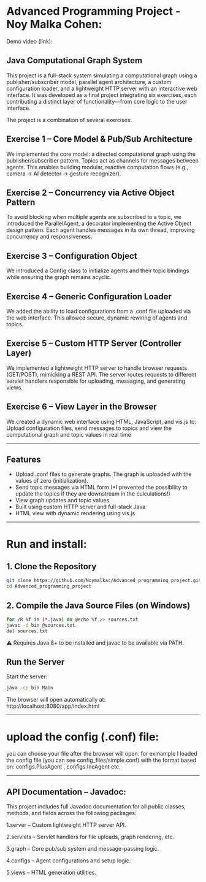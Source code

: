 # Advanced Programming Project - Noy Malka Cohen: #

Demo video (link): 


## Java Computational Graph System
This project is a full-stack system simulating a computational graph using a publisher/subscriber model, parallel agent architecture, a custom configuration loader, and a lightweight HTTP server with an interactive web interface. It was developed as a final project integrating six exercises, each contributing a distinct layer of functionality—from core logic to the user interface.

The project is a combination of several exercises:

## Exercise 1 – Core Model & Pub/Sub Architecture
We implemented the core model: a directed computational graph using the publisher/subscriber pattern. Topics act as channels for messages between agents. This enables building modular, reactive computation flows (e.g., camera → AI detector → gesture recognizer).

## Exercise 2 – Concurrency via Active Object Pattern
To avoid blocking when multiple agents are subscribed to a topic, we introduced the ParallelAgent, a decorator implementing the Active Object design pattern. Each agent handles messages in its own thread, improving concurrency and responsiveness.

## Exercise 3 – Configuration Object
We introduced a Config class to initialize agents and their topic bindings while ensuring the graph remains acyclic.

## Exercise 4 – Generic Configuration Loader
We added the ability to load configurations from a .conf file uploaded via the web interface. This allowed secure, dynamic rewiring of agents and topics.

## Exercise 5 – Custom HTTP Server (Controller Layer)
We implemented a lightweight HTTP server to handle browser requests (GET/POST), mimicking a REST API. The server routes requests to different servlet handlers responsible for uploading, messaging, and generating views.

## Exercise 6 – View Layer in the Browser
We created a dynamic web interface using HTML, JavaScript, and vis.js to:
Upload configuration files, send messages to topics and view the computational graph and topic values in real time

---

## Features
- Upload .conf files to generate graphs. The graph is uploaded with the values of zero (initialization).
- Send topic messages via HTML form (*I prevented the possibility to update the topics if they are downstream in the culculations!)
- View graph updates and topic values
- Built using custom HTTP server and full-stack Java
- HTML view with dynamic rendering using vis.js

---

# Run and install:

## 1. Clone the Repository
```bash
git clone https://github.com/Noymalkac/Advanced_programming_project.git
cd Advanced_programming_project
```

## 2. Compile the Java Source Files (on Windows)

```bash
for /R %f in (*.java) do @echo %f >> sources.txt
javac -d bin @sources.txt
del sources.txt
```
⚠️ Requires Java 8+ to be installed and javac to be available via PATH.

## Run the Server
Start the server:

```bash
java -cp bin Main
```

The browser will open automatically at: http://localhost:8080/app/index.html

---

# upload the config (.conf) file:
you can choose your file after the browser will open.
for exmample I loaded the config file (you can see config_files/simple.conf) with the format based on:
configs.PlusAgent , configs.IncAgent etc.

---
## API Documentation – Javadoc:
This project includes full Javadoc documentation for all public classes, methods, and fields across the following packages:

1.server – Custom lightweight HTTP server API.

2.servlets – Servlet handlers for file uploads, graph rendering, etc.

3.graph – Core pub/sub system and message-passing logic.

4.configs – Agent configurations and setup logic.

5.views – HTML generation utilities.
